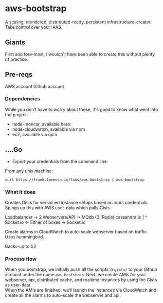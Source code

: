 # aws-bootstrap

A scaling, monitored, distributed-ready, persistent infrastructure-creator.  Take control over your IAAS.

## Giants

First and fore-most, I wouldn't have been able to create this without plenty of practice.

## Pre-reqs

AWS account 
Github account

### Dependencies

While you don't have to worry about these, it's good to know what went into the project.

* node-monitor, available here: 
* node-cloudwatch, available via npm
* ec2, available via npm

## ....Go

* Export your credentials from the command line:

From any unix machine: 

`curl https://frank.lovecch.io/labs/aws-bootstrap | aws-bootstrap`

### What it does

Creates Gists for versioned instance setups based on input credentials.
Spings up this with AWS user-data which pulls Gists.

Loadbalancer -> 2 Webservers/API -> MQdb (3 'Redis) cassandra.io
                        |
                        ^
     Socket.io <- Either of boxes -> Socket.io

Create alarms in CloudWatch to auto-scale webserver based on traffic.  Uses hummingbird.

Backs-up to S3

### Process flow
When you bootstrap, we initially push all the scripts in `gists/` to your Github account under the name `aws-bootstrap`.
Next, we create AMIs for your webserver, api, distributed cache, and realtime instances by using the Gists as user-data.  
When the AMIs are finished, we'll launch the instances via CloudWatch and create all the alarms to auto-scale the webserver and api.
